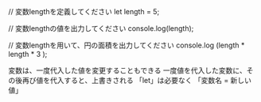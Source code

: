 // 変数lengthを定義してください let length = 5;

// 変数lengthの値を出力してください console.log(length);

// 変数lengthを用いて、円の面積を出力してください console.log (length * length * 3 );

変数は、一度代入した値を変更することもできる
一度値を代入した変数に、その後再び値を代入すると、上書きされる
「let」は必要なく 「変数名 = 新しい値」

